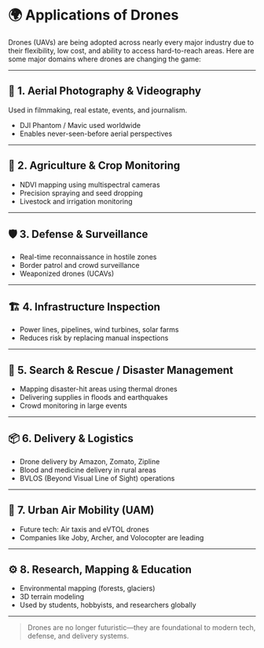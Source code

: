 # 🌍 Applications of Drones

Drones (UAVs) are being adopted across nearly every major industry due to their flexibility, low cost, and ability to access hard-to-reach areas. Here are some major domains where drones are changing the game:

---

## 📸 1. Aerial Photography & Videography

Used in filmmaking, real estate, events, and journalism.

- DJI Phantom / Mavic used worldwide
- Enables never-seen-before aerial perspectives

---

## 🌾 2. Agriculture & Crop Monitoring

- NDVI mapping using multispectral cameras
- Precision spraying and seed dropping
- Livestock and irrigation monitoring

---

## 🛡️ 3. Defense & Surveillance

- Real-time reconnaissance in hostile zones
- Border patrol and crowd surveillance
- Weaponized drones (UCAVs)

---

## 🏗️ 4. Infrastructure Inspection

- Power lines, pipelines, wind turbines, solar farms
- Reduces risk by replacing manual inspections

---

## 🧭 5. Search & Rescue / Disaster Management

- Mapping disaster-hit areas using thermal drones
- Delivering supplies in floods and earthquakes
- Crowd monitoring in large events

---

## 📦 6. Delivery & Logistics

- Drone delivery by Amazon, Zomato, Zipline
- Blood and medicine delivery in rural areas
- BVLOS (Beyond Visual Line of Sight) operations

---

## 🚁 7. Urban Air Mobility (UAM)

- Future tech: Air taxis and eVTOL drones
- Companies like Joby, Archer, and Volocopter are leading

---

## ⚙️ 8. Research, Mapping & Education

- Environmental mapping (forests, glaciers)
- 3D terrain modeling
- Used by students, hobbyists, and researchers globally

---

> Drones are no longer futuristic—they are foundational to modern tech, defense, and delivery systems.
